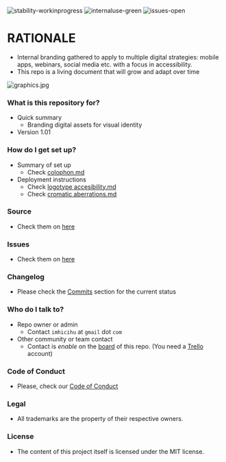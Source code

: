 ![stability-workinprogress](https://img.shields.io/badge/stability-work_in_progress-lightgrey.svg)
![internaluse-green](https://img.shields.io/badge/Internal%20use%3A-stable-green.svg)
![issues-open](https://img.shields.io/badge/issues-open-green.svg)

# RATIONALE #

* Internal branding gathered to apply to multiple digital strategies: mobile apps, webinars, social media etc. with a focus in accessibility.
* This repo is a living document that will grow and adapt over time

![graphics.jpg](https://i.ibb.co/NtyJywt/333.gif)

### What is this repository for? ###

* Quick summary
    - Branding digital assets for visual identity
* Version 1.01

### How do I get set up? ###

* Summary of set up
    - Check [colophon.md](https://bitbucket.org/imhicihu/branding/src/master/colophon.md)
* Deployment instructions
    - Check [logotype accesibility.md](https://bitbucket.org/imhicihu/branding/src/master/logotype_accesibility.md)
    - Check [cromatic aberrations.md](https://bitbucket.org/imhicihu/branding/src/master/cromatic_aberrations.md)

### Source ###

* Check them on [here](https://bitbucket.org/imhicihu/branding/src)

### Issues ###

* Check them on [here](https://bitbucket.org/imhicihu/branding/issues)

### Changelog ###

* Please check the [Commits](https://bitbucket.org/imhicihu/branding/commits/) section for the current status

### Who do I talk to? ###

* Repo owner or admin
    - Contact `imhicihu` at `gmail` dot `com`
* Other community or team contact
    - Contact is _enable_ on the [board](https://bitbucket.org/imhicihu/branding/addon/trello/trello-board) of this repo. (You need a [Trello](https://trello.com/) account)

### Code of Conduct

* Please, check our [Code of Conduct](https://bitbucket.org/imhicihu/branding/src/master/code_of_conduct.md)


### Legal ###

* All trademarks are the property of their respective owners.

### License ###

* The content of this project itself is licensed under the MIT license.